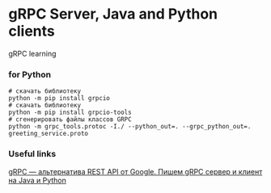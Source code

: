 # gRPC Server, Java and Python clients
gRPC learning

### for Python
	# скачать библиотеку
    python -m pip install grpcio		
	# скачать библиотеку
    python -m pip install grpcio-tools
    # сгенерировать файлы классов GRPC
	python -m grpc_tools.protoc -I./ --python_out=. --grpc_python_out=. greeting_service.proto

### Useful links
<a href="https://www.youtube.com/watch?v=SMy4CaxizbA">gRPC — альтернатива REST API от Google. Пишем gRPC сервер и клиент на Java и Python</a>
